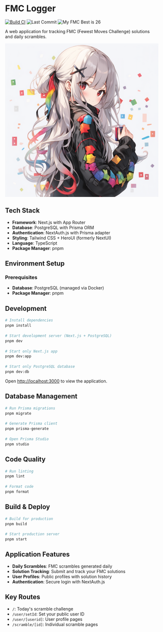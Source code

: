 # FMC Logger

[![Build CI](https://github.com/sKawashima/fmc-logger/actions/workflows/ci.yml/badge.svg?branch=master)](https://github.com/sKawashima/fmc-logger/actions/workflows/ci.yml) ![Last Commit](https://img.shields.io/github/last-commit/sKawashima/fmc-logger/master.svg) ![My FMC Best is 26](https://img.shields.io/badge/My_FMC_Best-26-blue)

A web application for tracking FMC (Fewest Moves Challenge) solutions and daily scrambles.

![](./src/components/atoms/imageCharacter.png)

## Tech Stack

- **Framework**: Next.js with App Router
- **Database**: PostgreSQL with Prisma ORM
- **Authentication**: NextAuth.js with Prisma adapter
- **Styling**: Tailwind CSS + HeroUI (formerly NextUI)
- **Language**: TypeScript
- **Package Manager**: pnpm

## Environment Setup

### Prerequisites

- **Database**: PostgreSQL (managed via Docker)
- **Package Manager**: pnpm

## Development

```bash
# Install dependencies
pnpm install

# Start development server (Next.js + PostgreSQL)
pnpm dev

# Start only Next.js app
pnpm dev:app

# Start only PostgreSQL database
pnpm dev:db
```

Open [http://localhost:3000](http://localhost:3000) to view the application.

## Database Management

```bash
# Run Prisma migrations
pnpm migrate

# Generate Prisma client
pnpm prisma-generate

# Open Prisma Studio
pnpm studio
```

## Code Quality

```bash
# Run linting
pnpm lint

# Format code
pnpm format
```

## Build & Deploy

```bash
# Build for production
pnpm build

# Start production server
pnpm start
```

## Application Features

- **Daily Scrambles**: FMC scrambles generated daily
- **Solution Tracking**: Submit and track your FMC solutions
- **User Profiles**: Public profiles with solution history
- **Authentication**: Secure login with NextAuth.js

## Key Routes

- `/`: Today's scramble challenge
- `/user/setId`: Set your public user ID
- `/user/[userid]`: User profile pages
- `/scramble/[id]`: Individual scramble pages
